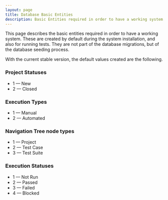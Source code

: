 ```yaml
---
layout: page
title: Database Basic Entities
description: Basic Entities required in order to have a working system
---
```


This page describes the basic entities required in order to have a working system. These are created by default during the system installation, and also for running tests. They are not part of the database migrations, but of the database seeding process.

With the current stable version, the default values created are the following.

### Project Statuses

* 1 &mdash; New
* 2 &mdash; Closed

### Execution Types

* 1 &mdash; Manual
* 2 &mdash; Automated

### Navigation Tree node types

* 1 &mdash; Project
* 2 &mdash; Test Case
* 3 &mdash; Test Suite

### Execution Statuses

* 1 &mdash; Not Run
* 2 &mdash; Passed
* 3 &mdash; Failed
* 4 &mdash; Blocked
